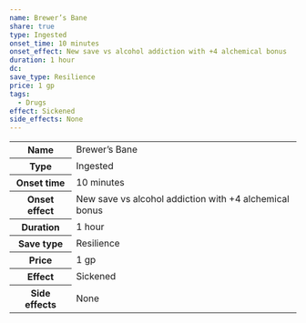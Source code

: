 ```yaml
---
name: Brewer’s Bane
share: true
type: Ingested
onset_time: 10 minutes
onset_effect: New save vs alcohol addiction with +4 alchemical bonus
duration: 1 hour
dc: 
save_type: Resilience
price: 1 gp
tags:
  - Drugs
effect: Sickened
side_effects: None
---
```

<p><span dir="ltr" style="overflow-x: auto;"><table><tbody><tr><th dir="ltr">Name</th><td dir="ltr">Brewer’s Bane</td></tr><tr><th dir="ltr">Type</th><td dir="ltr">Ingested</td></tr><tr><th dir="ltr">Onset time</th><td dir="ltr">10 minutes</td></tr><tr><th dir="ltr">Onset effect</th><td dir="ltr">New save vs alcohol addiction with +4 alchemical bonus</td></tr><tr><th dir="ltr">Duration</th><td dir="ltr">1 hour</td></tr><tr><th dir="ltr">Save type</th><td dir="ltr">Resilience</td></tr><tr><th dir="ltr">Price</th><td dir="ltr">1 gp</td></tr><tr><th dir="ltr">Effect</th><td dir="ltr">Sickened</td></tr><tr><th dir="ltr">Side effects</th><td dir="ltr">None</td></tr></tbody></table></span></p>